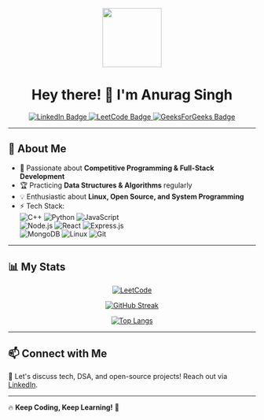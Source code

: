 <div id="header" align="center">
  <img src="https://media.giphy.com/media/EOmYN5kVP3W2Lyn6dx/giphy.gif" width="120"/>
  <h1>Hey there! 👋 I'm Anurag Singh</h1>
</div>

<div id="badges" align="center">
  <a href="https://www.linkedin.com/in/senpaishane">
    <img src="https://img.shields.io/badge/LinkedIn-blue?style=for-the-badge&logo=linkedin&logoColor=white" alt="LinkedIn Badge"/>
  </a>
  <a href="https://leetcode.com/SenpaiShane/">
    <img src="https://img.shields.io/badge/LeetCode-FFA116?style=for-the-badge&logo=leetcode&logoColor=white" alt="LeetCode Badge"/>
  </a>
  <a href="https://auth.geeksforgeeks.org/user/senpaishane/">
    <img src="https://img.shields.io/badge/GeeksforGeeks-2F8D46?style=for-the-badge&logo=geeksforgeeks&logoColor=white" alt="GeeksForGeeks Badge"/>
  </a>
</div>

---

## 🚀 About Me
- 🔭 Passionate about **Competitive Programming & Full-Stack Development**  
- 🏆 Practicing **Data Structures & Algorithms** regularly  
- 💡 Enthusiastic about **Linux, Open Source, and System Programming**  
- ⚡ Tech Stack:  
  ![C++](https://img.shields.io/badge/C++-00599C?style=for-the-badge&logo=cplusplus&logoColor=white)
  ![Python](https://img.shields.io/badge/Python-3776AB?style=for-the-badge&logo=python&logoColor=white)
  ![JavaScript](https://img.shields.io/badge/JavaScript-F7DF1E?style=for-the-badge&logo=javascript&logoColor=black)  
  ![Node.js](https://img.shields.io/badge/Node.js-339933?style=for-the-badge&logo=nodedotjs&logoColor=white)
  ![React](https://img.shields.io/badge/React-61DAFB?style=for-the-badge&logo=react&logoColor=black)
  ![Express.js](https://img.shields.io/badge/Express.js-000000?style=for-the-badge&logo=express&logoColor=white)  
  ![MongoDB](https://img.shields.io/badge/MongoDB-47A248?style=for-the-badge&logo=mongodb&logoColor=white)
  ![Linux](https://img.shields.io/badge/Linux-FCC624?style=for-the-badge&logo=linux&logoColor=black)
  ![Git](https://img.shields.io/badge/Git-F05032?style=for-the-badge&logo=git&logoColor=white)

---

## 📊 My Stats  

<div align="center">

[![LeetCode](https://img.shields.io/badge/LeetCode-Solved%20Problems-%23ffa116?style=for-the-badge&logo=leetcode&logoColor=white)](https://leetcode.com/SenpaiShane/)



[![GitHub Streak](https://github-readme-streak-stats-topaz-six.vercel.app?user=ShinsuSenju&theme=tokyonight)](https://git.io/streak-stats)  

[![Top Langs](https://github-readme-stats.vercel.app/api/top-langs/?username=shinsusenju&layout=compact&theme=radical)](https://github.com/anuraghazra/github-readme-stats)

</div>

---

## 📫 Connect with Me
💬 Let's discuss tech, DSA, and open-source projects! Reach out via [LinkedIn](https://www.linkedin.com/in/senpaishane).

---

🔥 **Keep Coding, Keep Learning!** 🚀
